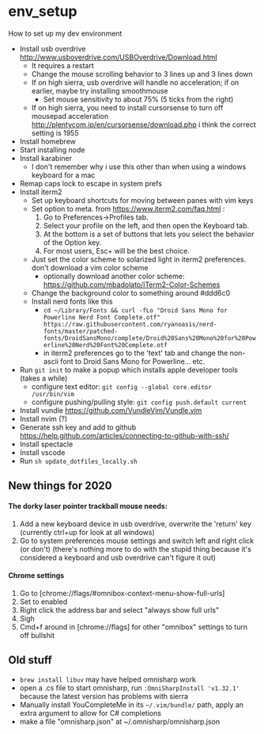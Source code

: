 # env_setup
How to set up my dev environment

* Install usb overdrive http://www.usboverdrive.com/USBOverdrive/Download.html
  * It requires a restart
  * Change the mouse scrolling behavior to 3 lines up and 3 lines down
  * If on high sierra, usb overdrive will handle no acceleration; if on earlier, maybe try installing smoothmouse
    * Set mouse sensitivity to about 75% (5 ticks from the right)
  * If on high sierra, you need to install cursorsense to turn off mousepad acceleration 
    http://plentycom.jp/en/cursorsense/download.php i think the correct setting is 1955
* Install homebrew
* Start installing node 
* Install karabiner 
  * I don't remember why i use this other than when using a windows keyboard for a mac
* Remap caps lock to escape in system prefs
* Install iterm2
  * Set up keyboard shortcuts for moving between panes with vim keys
  * Set option to meta. from https://www.iterm2.com/faq.html :
    1. Go to Preferences->Profiles tab. 
    2. Select your profile on the left, and then open the Keyboard tab. 
    3. At the bottom is a set of buttons that lets you select the behavior of the Option key. 
    4. For most users, Esc+ will be the best choice.
  * Just set the color scheme to solarized light in iterm2 preferences. don't download a vim color scheme
    * optionally download another color scheme:
      https://github.com/mbadolato/iTerm2-Color-Schemes
  * Change the background color to something around #ddd6c0
  * Install nerd fonts like this
    * `cd ~/Library/Fonts && curl -fLo "Droid Sans Mono for Powerline Nerd Font Complete.otf" https://raw.githubusercontent.com/ryanoasis/nerd-fonts/master/patched-fonts/DroidSansMono/complete/Droid%20Sans%20Mono%20for%20Powerline%20Nerd%20Font%20Complete.otf`
    * in iterm2 preferences go to the 'text' tab and change the non-ascii font to Droid Sans Mono for Powerline... etc.
* Run `git init` to make a popup which installs apple developer tools (takes a while)
  * configure text editor: `git config --global core.editor /usr/bin/vim`
  * configure pushing/pulling style: `git config push.default current`
* Install vundle https://github.com/VundleVim/Vundle.vim
* Install nvim (?)
* Generate ssh key and add to github https://help.github.com/articles/connecting-to-github-with-ssh/
* Install spectacle
* Install vscode
* Run `sh update_dotfiles_locally.sh`
    
## New things for 2020

#### The dorky laser pointer trackball mouse needs:
  1. Add a new keyboard device in usb overdrive, overwrite the 'return' key 
     (currently ctrl+up for look at all windows)
  2. Go to system preferences mouse settings and switch left and right click
     (or don't) (there's nothing more to do with the stupid thing because
     it's considered a keyboard and usb overdrive can't figure it out)

#### Chrome settings

1. Go to [chrome://flags/#omnibox-context-menu-show-full-urls]
2. Set to enabled
3. Right click the address bar and select "always show full urls"
  1. Sigh
4. Cmd+f around in [chrome://flags] for other "omnibox" settings to turn
  off bullshit

## Old stuff

* `brew install libuv` may have helped omnisharp work
* open a .cs file to start omnisharp, run `:OmniSharpInstall 'v1.32.1'` because the latest version has problems with sierra
* Manually install YouCompleteMe in its `~/.vim/bundle/` path, apply an extra argument to allow for C# completions
* make a file "omnisharp.json" at ~/.omnisharp/omnisharp.json 

